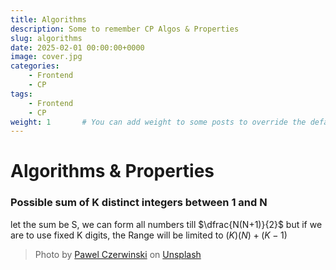 ```yaml
---
title: Algorithms
description: Some to remember CP Algos & Properties
slug: algorithms
date: 2025-02-01 00:00:00+0000
image: cover.jpg
categories:
    - Frontend
    - CP
tags:
    - Frontend
    - CP
weight: 1       # You can add weight to some posts to override the default sorting (date descending)
---
```


# **Algorithms & Properties**

### Possible sum of K distinct integers between 1 and N
let the sum be S,
we can form all numbers till $\dfrac{N(N+1)}{2}$
but if we are to use fixed K digits, the Range will be limited to $(K)(N)+(K-1)$

> Photo by [Pawel Czerwinski](https://unsplash.com/@pawel_czerwinski) on [Unsplash](https://unsplash.com/)